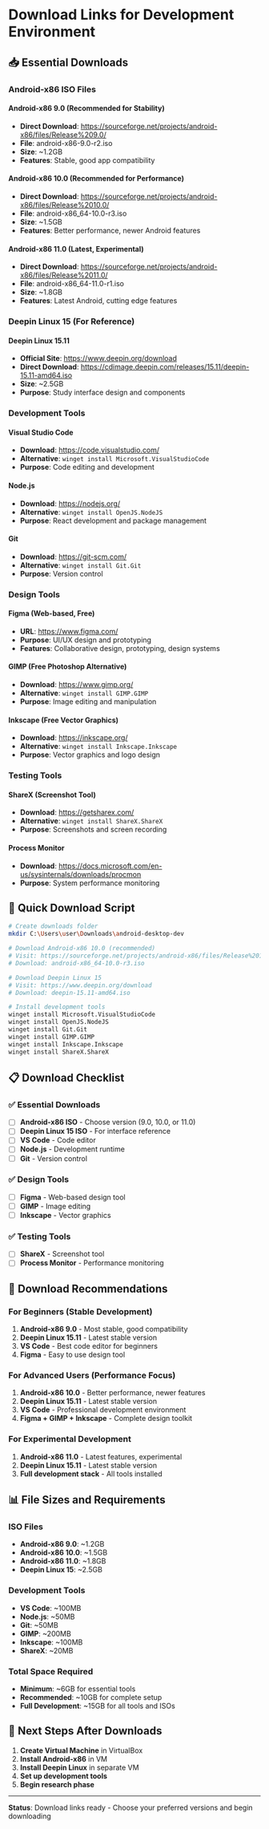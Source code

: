 # Download Links for Development Environment

## 📥 Essential Downloads

### Android-x86 ISO Files

#### Android-x86 9.0 (Recommended for Stability)
- **Direct Download**: https://sourceforge.net/projects/android-x86/files/Release%209.0/
- **File**: android-x86-9.0-r2.iso
- **Size**: ~1.2GB
- **Features**: Stable, good app compatibility

#### Android-x86 10.0 (Recommended for Performance)
- **Direct Download**: https://sourceforge.net/projects/android-x86/files/Release%2010.0/
- **File**: android-x86_64-10.0-r3.iso
- **Size**: ~1.5GB
- **Features**: Better performance, newer Android features

#### Android-x86 11.0 (Latest, Experimental)
- **Direct Download**: https://sourceforge.net/projects/android-x86/files/Release%2011.0/
- **File**: android-x86_64-11.0-r1.iso
- **Size**: ~1.8GB
- **Features**: Latest Android, cutting edge features

### Deepin Linux 15 (For Reference)

#### Deepin Linux 15.11
- **Official Site**: https://www.deepin.org/download
- **Direct Download**: https://cdimage.deepin.com/releases/15.11/deepin-15.11-amd64.iso
- **Size**: ~2.5GB
- **Purpose**: Study interface design and components

### Development Tools

#### Visual Studio Code
- **Download**: https://code.visualstudio.com/
- **Alternative**: `winget install Microsoft.VisualStudioCode`
- **Purpose**: Code editing and development

#### Node.js
- **Download**: https://nodejs.org/
- **Alternative**: `winget install OpenJS.NodeJS`
- **Purpose**: React development and package management

#### Git
- **Download**: https://git-scm.com/
- **Alternative**: `winget install Git.Git`
- **Purpose**: Version control

### Design Tools

#### Figma (Web-based, Free)
- **URL**: https://www.figma.com/
- **Purpose**: UI/UX design and prototyping
- **Features**: Collaborative design, prototyping, design systems

#### GIMP (Free Photoshop Alternative)
- **Download**: https://www.gimp.org/
- **Alternative**: `winget install GIMP.GIMP`
- **Purpose**: Image editing and manipulation

#### Inkscape (Free Vector Graphics)
- **Download**: https://inkscape.org/
- **Alternative**: `winget install Inkscape.Inkscape`
- **Purpose**: Vector graphics and logo design

### Testing Tools

#### ShareX (Screenshot Tool)
- **Download**: https://getsharex.com/
- **Alternative**: `winget install ShareX.ShareX`
- **Purpose**: Screenshots and screen recording

#### Process Monitor
- **Download**: https://docs.microsoft.com/en-us/sysinternals/downloads/procmon
- **Purpose**: System performance monitoring

## 🚀 Quick Download Script

```bash
# Create downloads folder
mkdir C:\Users\user\Downloads\android-desktop-dev

# Download Android-x86 10.0 (recommended)
# Visit: https://sourceforge.net/projects/android-x86/files/Release%2010.0/
# Download: android-x86_64-10.0-r3.iso

# Download Deepin Linux 15
# Visit: https://www.deepin.org/download
# Download: deepin-15.11-amd64.iso

# Install development tools
winget install Microsoft.VisualStudioCode
winget install OpenJS.NodeJS
winget install Git.Git
winget install GIMP.GIMP
winget install Inkscape.Inkscape
winget install ShareX.ShareX
```

## 📋 Download Checklist

### ✅ Essential Downloads
- [ ] **Android-x86 ISO** - Choose version (9.0, 10.0, or 11.0)
- [ ] **Deepin Linux 15 ISO** - For interface reference
- [ ] **VS Code** - Code editor
- [ ] **Node.js** - Development runtime
- [ ] **Git** - Version control

### ✅ Design Tools
- [ ] **Figma** - Web-based design tool
- [ ] **GIMP** - Image editing
- [ ] **Inkscape** - Vector graphics

### ✅ Testing Tools
- [ ] **ShareX** - Screenshot tool
- [ ] **Process Monitor** - Performance monitoring

## 🎯 Download Recommendations

### For Beginners (Stable Development)
1. **Android-x86 9.0** - Most stable, good compatibility
2. **Deepin Linux 15.11** - Latest stable version
3. **VS Code** - Best code editor for beginners
4. **Figma** - Easy to use design tool

### For Advanced Users (Performance Focus)
1. **Android-x86 10.0** - Better performance, newer features
2. **Deepin Linux 15.11** - Latest stable version
3. **VS Code** - Professional development environment
4. **Figma + GIMP + Inkscape** - Complete design toolkit

### For Experimental Development
1. **Android-x86 11.0** - Latest features, experimental
2. **Deepin Linux 15.11** - Latest stable version
3. **Full development stack** - All tools installed

## 📊 File Sizes and Requirements

### ISO Files
- **Android-x86 9.0**: ~1.2GB
- **Android-x86 10.0**: ~1.5GB
- **Android-x86 11.0**: ~1.8GB
- **Deepin Linux 15**: ~2.5GB

### Development Tools
- **VS Code**: ~100MB
- **Node.js**: ~50MB
- **Git**: ~50MB
- **GIMP**: ~200MB
- **Inkscape**: ~100MB
- **ShareX**: ~20MB

### Total Space Required
- **Minimum**: ~6GB for essential tools
- **Recommended**: ~10GB for complete setup
- **Full Development**: ~15GB for all tools and ISOs

## 🚀 Next Steps After Downloads

1. **Create Virtual Machine** in VirtualBox
2. **Install Android-x86** in VM
3. **Install Deepin Linux** in separate VM
4. **Set up development tools**
5. **Begin research phase**

---
**Status**: Download links ready - Choose your preferred versions and begin downloading 